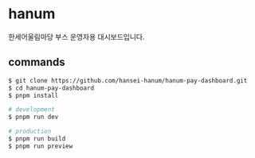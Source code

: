 # hanum

한세어울림마당 부스 운영자용 대시보드입니다.

## commands

```bash
$ git clone https://github.com/hansei-hanum/hanum-pay-dashboard.git
$ cd hanum-pay-dashboard
$ pnpm install

# development
$ pnpm run dev

# production
$ pnpm run build
$ pnpm run preview
```
